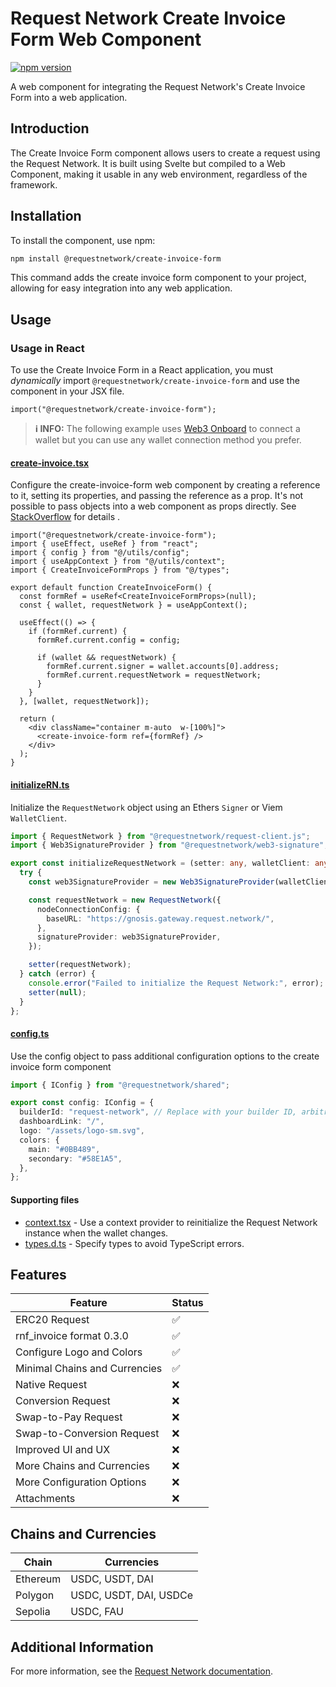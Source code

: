 # Request Network Create Invoice Form Web Component

[![npm version](https://badge.fury.io/js/%40requestnetwork%2Fcreate-invoice-form.svg)](https://badge.fury.io/js/%40requestnetwork%2Fcreate-invoice-form)

A web component for integrating the Request Network's Create Invoice Form into a web application.

## Introduction

The Create Invoice Form component allows users to create a request using the Request Network. It is built using Svelte but compiled to a Web Component, making it usable in any web environment, regardless of the framework.

## Installation

To install the component, use npm:

```bash
npm install @requestnetwork/create-invoice-form
```

This command adds the create invoice form component to your project, allowing for easy integration into any web application.

## Usage

### Usage in React

To use the Create Invoice Form in a React application, you must *dynamically* import `@requestnetwork/create-invoice-form` and use the component in your JSX file.

```tsx
import("@requestnetwork/create-invoice-form");
```

> **ℹ️ INFO:** The following example uses [Web3 Onboard](https://onboard.blocknative.com/) to connect a wallet but you can use any wallet connection method you prefer.

#### [create-invoice.tsx](https://github.com/RequestNetwork/invoicing-template/blob/2a1d0526c21f3e403bb6d6507709d0d3e0fa463f/pages/create-invoice.tsx)

Configure the create-invoice-form web component by creating a reference to it, setting its properties, and passing the reference as a prop. It's not possible to pass objects into a web component as props directly. See [StackOverflow](https://stackoverflow.com/a/55480022) for details .

```tsx
import("@requestnetwork/create-invoice-form");
import { useEffect, useRef } from "react";
import { config } from "@/utils/config";
import { useAppContext } from "@/utils/context";
import { CreateInvoiceFormProps } from "@/types";

export default function CreateInvoiceForm() {
  const formRef = useRef<CreateInvoiceFormProps>(null);
  const { wallet, requestNetwork } = useAppContext();

  useEffect(() => {
    if (formRef.current) {
      formRef.current.config = config;

      if (wallet && requestNetwork) {
        formRef.current.signer = wallet.accounts[0].address;
        formRef.current.requestNetwork = requestNetwork;
      }
    }
  }, [wallet, requestNetwork]);

  return (
    <div className="container m-auto  w-[100%]">
      <create-invoice-form ref={formRef} />
    </div>
  );
}
```

#### [initializeRN.ts](https://github.com/RequestNetwork/invoicing-template/blob/2a1d0526c21f3e403bb6d6507709d0d3e0fa463f/utils/initializeRN.ts)

Initialize the `RequestNetwork` object using an Ethers `Signer` or Viem `WalletClient`.

```ts
import { RequestNetwork } from "@requestnetwork/request-client.js";
import { Web3SignatureProvider } from "@requestnetwork/web3-signature";

export const initializeRequestNetwork = (setter: any, walletClient: any) => {
  try {
    const web3SignatureProvider = new Web3SignatureProvider(walletClient);

    const requestNetwork = new RequestNetwork({
      nodeConnectionConfig: {
        baseURL: "https://gnosis.gateway.request.network/",
      },
      signatureProvider: web3SignatureProvider,
    });

    setter(requestNetwork);
  } catch (error) {
    console.error("Failed to initialize the Request Network:", error);
    setter(null);
  }
};
```

#### [config.ts](https://github.com/RequestNetwork/invoicing-template/blob/2a1d0526c21f3e403bb6d6507709d0d3e0fa463f/utils/config.ts)
Use the config object to pass additional configuration options to the create invoice form component

```ts
import { IConfig } from "@requestnetwork/shared";

export const config: IConfig = {
  builderId: "request-network", // Replace with your builder ID, arbitrarily chosen, used for metrics
  dashboardLink: "/",
  logo: "/assets/logo-sm.svg",
  colors: {
    main: "#0BB489",
    secondary: "#58E1A5",
  },
};
```

#### Supporting files

- [context.tsx](https://github.com/RequestNetwork/invoicing-template/blob/2a1d0526c21f3e403bb6d6507709d0d3e0fa463f/utils/context.tsx) - Use a context provider to reinitialize the Request Network instance when the wallet changes.
- [types.d.ts](https://github.com/RequestNetwork/invoicing-template/blob/2a1d0526c21f3e403bb6d6507709d0d3e0fa463f/types.d.ts) - Specify types to avoid TypeScript errors.

## Features

| Feature | Status |
|---------|--------|
| ERC20 Request | ✅ |
| rnf_invoice format 0.3.0 | ✅ |
| Configure Logo and Colors | ✅ |
| Minimal Chains and Currencies | ✅ |
| Native Request | ❌ |
| Conversion Request | ❌ |
| Swap-to-Pay Request | ❌ |
| Swap-to-Conversion Request | ❌ |
| Improved UI and UX | ❌ |
| More Chains and Currencies | ❌ |
| More Configuration Options | ❌ |
| Attachments | ❌ |

## Chains and Currencies

| Chain | Currencies |
|-------|------------|
| Ethereum | USDC, USDT, DAI |
| Polygon | USDC, USDT, DAI, USDCe |
| Sepolia | USDC, FAU |

## Additional Information

For more information, see the [Request Network documentation](https://docs.request.network/).
